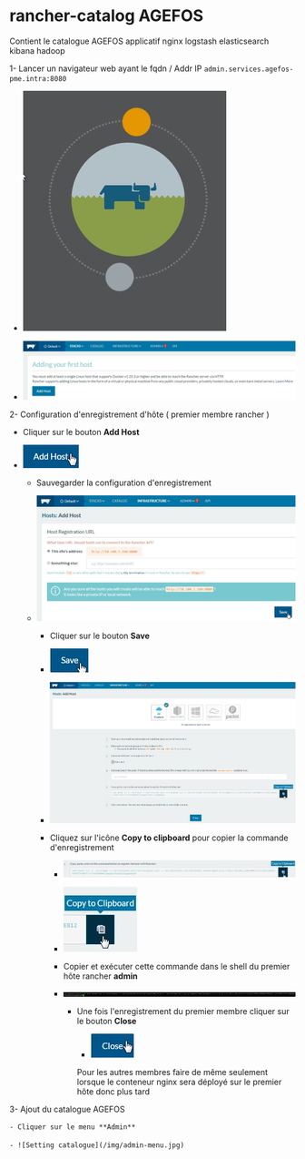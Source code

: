 # rancher-catalog AGEFOS

Contient le catalogue AGEFOS applicatif nginx logstash elasticsearch kibana hadoop

1- Lancer un navigateur web ayant le fqdn / Addr IP ````admin.services.agefos-pme.intra:8080````

  - ![Ecran de chargement](/img/rancher-logo.jpg)

  - ![Ecran de bienvenue](/img/ecran-bienvenue.jpg)

2- Configuration d'enregistrement d'hôte ( premier membre rancher )

  - Cliquer sur le bouton **Add Host**

  - ![Ajout du premier hôte](/img/bouton-add-host.jpg)

    - Sauvegarder la configuration d'enregistrement

    - ![Sauvegarde conf d'enregistrement rancher](/img/registration-host-url.jpg)

      -  Cliquer sur le bouton **Save**

        - ![Ajout d'un hôte](/img/bouton-save.jpg)

        - ![Ecran commande Ajout d'un hôte](/img/ecran-cmd-enregistrement.jpg)

        - Cliquez sur l'icône **Copy to clipboard** pour copier la commande d'enregistrement

          - ![Commande Ajout d'un hôte](/img/cmd-enregistrement.jpg)

          - ![Presse papier](/img/bouton-copy-to-clipboard.jpg)

          - Copier et exécuter cette commande dans le shell du premier hôte rancher **admin**

          - ![Commande shell enregistrement](/img/cmd-shell-enregistrement.jpg)

            - Une fois l'enregistrement du premier membre cliquer sur le bouton **Close**

              - ![Fermeture](/img/bouton-close.jpg)

              Pour les autres membres faire de même seulement lorsque le conteneur nginx sera déployé sur le premier hôte donc plus tard


  3- Ajout du catalogue AGEFOS

    - Cliquer sur le menu **Admin**

    - ![Setting catalogue](/img/admin-menu.jpg)  
